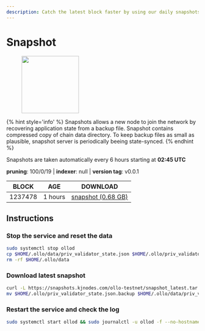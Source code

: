 ```yaml
---
description: Catch the latest block faster by using our daily snapshots.
---
```


# Snapshot

<figure><img src="https://raw.githubusercontent.com/kj89/testnet_manuals/main/pingpub/logos/ollo.png" width="150" alt=""><figcaption></figcaption></figure>

{% hint style='info' %}
Snapshots allows a new node to join the network by recovering application state from a backup file. 
Snapshot contains compressed copy of chain data directory. To keep backup files as small as plausible, 
snapshot server is periodically beeing state-synced.
{% endhint %}

Snapshots are taken automatically every 6 hours starting at **02:45 UTC**

**pruning**: 100/0/19 | **indexer**: null | **version tag**: v0.0.1

| BLOCK             | AGE             | DOWNLOAD                                                                                            |
| ----------------- | --------------- | --------------------------------------------------------------------------------------------------- |
| 1237478 | 1 hours | [snapshot (0.68 GB)](https://snapshots.kjnodes.com/ollo-testnet/snapshot\_latest.tar.lz4) |

## Instructions

### Stop the service and reset the data

```bash
sudo systemctl stop ollod
cp $HOME/.ollo/data/priv_validator_state.json $HOME/.ollo/priv_validator_state.json.backup
rm -rf $HOME/.ollo/data
```

### Download latest snapshot

```bash
curl -L https://snapshots.kjnodes.com/ollo-testnet/snapshot_latest.tar.lz4 | tar -Ilz4 -xf - -C $HOME/.ollo
mv $HOME/.ollo/priv_validator_state.json.backup $HOME/.ollo/data/priv_validator_state.json
```

### Restart the service and check the log

```bash
sudo systemctl start ollod && sudo journalctl -u ollod -f --no-hostname -o cat
```
